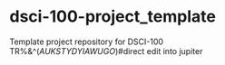 # dsci-100-project_template
Template project repository for DSCI-100
TR%&^(*AUKSTYDYIAWUGO*)#direct edit into jupiter
